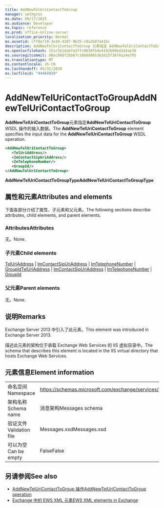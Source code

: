 ```yaml
---
title: AddNewTelUriContactToGroup
manager: sethgros
ms.date: 09/17/2015
ms.audience: Developer
ms.topic: reference
ms.prod: office-online-server
localization_priority: Normal
ms.assetid: cff8ef19-3e19-4107-9b35-c8a2b87a41bc
description: AddNewTelUriContactToGroup 元素指定 AddNewTelUriContactToGroup WSDL 操作的输入数据。
ms.openlocfilehash: 151c5b1dab7a3ffc9630fb4e4192b90bd1d4ae38
ms.sourcegitcommit: 88ec988f2bb67c1866d06b361615f3674a24e795
ms.translationtype: MT
ms.contentlocale: zh-CN
ms.lasthandoff: 05/31/2020
ms.locfileid: "44464929"
---
```

# <a name="addnewteluricontacttogroup"></a><span data-ttu-id="c271c-103">AddNewTelUriContactToGroup</span><span class="sxs-lookup"><span data-stu-id="c271c-103">AddNewTelUriContactToGroup</span></span>

<span data-ttu-id="c271c-104">**AddNewTelUriContactToGroup**元素指定**AddNewTelUriContactToGroup** WSDL 操作的输入数据。</span><span class="sxs-lookup"><span data-stu-id="c271c-104">The **AddNewTelUriContactToGroup** element specifies the input data for the **AddNewTelUriContactToGroup** WSDL operation.</span></span> 
  
```XML
<AddNewTelUriContactToGroup>
   <TelUriAddress/>
   <ImContactSipUriAddress/>
   <ImTelephoneNumber/>
   <GroupId/>
</AddNewTelUriContactToGroup>
```

 <span data-ttu-id="c271c-105">**AddNewTelUriContactToGroupType**</span><span class="sxs-lookup"><span data-stu-id="c271c-105">**AddNewTelUriContactToGroupType**</span></span>
## <a name="attributes-and-elements"></a><span data-ttu-id="c271c-106">属性和元素</span><span class="sxs-lookup"><span data-stu-id="c271c-106">Attributes and elements</span></span>

<span data-ttu-id="c271c-107">下面各部分介绍了属性、子元素和父元素。</span><span class="sxs-lookup"><span data-stu-id="c271c-107">The following sections describe attributes, child elements, and parent elements.</span></span>
  
### <a name="attributes"></a><span data-ttu-id="c271c-108">Attributes</span><span class="sxs-lookup"><span data-stu-id="c271c-108">Attributes</span></span>

<span data-ttu-id="c271c-109">无。</span><span class="sxs-lookup"><span data-stu-id="c271c-109">None.</span></span>
  
### <a name="child-elements"></a><span data-ttu-id="c271c-110">子元素</span><span class="sxs-lookup"><span data-stu-id="c271c-110">Child elements</span></span>

<span data-ttu-id="c271c-111">[TelUriAddress](teluriaddress.md)  | [ImContactSipUriAddress](imcontactsipuriaddress.md)  | [ImTelephoneNumber](imtelephonenumber.md)  | [GroupId](groupid.md)</span><span class="sxs-lookup"><span data-stu-id="c271c-111">[TelUriAddress](teluriaddress.md) | [ImContactSipUriAddress](imcontactsipuriaddress.md) | [ImTelephoneNumber](imtelephonenumber.md) | [GroupId](groupid.md)</span></span>
  
### <a name="parent-elements"></a><span data-ttu-id="c271c-112">父元素</span><span class="sxs-lookup"><span data-stu-id="c271c-112">Parent elements</span></span>

<span data-ttu-id="c271c-113">无。</span><span class="sxs-lookup"><span data-stu-id="c271c-113">None.</span></span>
  
## <a name="remarks"></a><span data-ttu-id="c271c-114">说明</span><span class="sxs-lookup"><span data-stu-id="c271c-114">Remarks</span></span>

<span data-ttu-id="c271c-115">Exchange Server 2013 中引入了此元素。</span><span class="sxs-lookup"><span data-stu-id="c271c-115">This element was introduced in Exchange Server 2013.</span></span>
  
<span data-ttu-id="c271c-116">描述此元素的架构位于承载 Exchange Web Services 的 IIS 虚拟目录中。</span><span class="sxs-lookup"><span data-stu-id="c271c-116">The schema that describes this element is located in the IIS virtual directory that hosts Exchange Web Services.</span></span>
  
## <a name="element-information"></a><span data-ttu-id="c271c-117">元素信息</span><span class="sxs-lookup"><span data-stu-id="c271c-117">Element information</span></span>

|||
|:-----|:-----|
|<span data-ttu-id="c271c-118">命名空间</span><span class="sxs-lookup"><span data-stu-id="c271c-118">Namespace</span></span>  <br/> |https://schemas.microsoft.com/exchange/services/2006/messages  <br/> |
|<span data-ttu-id="c271c-119">架构名称</span><span class="sxs-lookup"><span data-stu-id="c271c-119">Schema name</span></span>  <br/> |<span data-ttu-id="c271c-120">消息架构</span><span class="sxs-lookup"><span data-stu-id="c271c-120">Messages schema</span></span>  <br/> |
|<span data-ttu-id="c271c-121">验证文件</span><span class="sxs-lookup"><span data-stu-id="c271c-121">Validation file</span></span>  <br/> |<span data-ttu-id="c271c-122">Messages.xsd</span><span class="sxs-lookup"><span data-stu-id="c271c-122">Messages.xsd</span></span>  <br/> |
|<span data-ttu-id="c271c-123">可以为空</span><span class="sxs-lookup"><span data-stu-id="c271c-123">Can be empty</span></span>  <br/> |<span data-ttu-id="c271c-124">False</span><span class="sxs-lookup"><span data-stu-id="c271c-124">False</span></span>  <br/> |
   
## <a name="see-also"></a><span data-ttu-id="c271c-125">另请参阅</span><span class="sxs-lookup"><span data-stu-id="c271c-125">See also</span></span>

- [<span data-ttu-id="c271c-126">AddNewTelUriContactToGroup 操作</span><span class="sxs-lookup"><span data-stu-id="c271c-126">AddNewTelUriContactToGroup operation</span></span>](addnewteluricontacttogroup-operation.md)
- [<span data-ttu-id="c271c-127">Exchange 中的 EWS XML 元素</span><span class="sxs-lookup"><span data-stu-id="c271c-127">EWS XML elements in Exchange</span></span>](ews-xml-elements-in-exchange.md)

